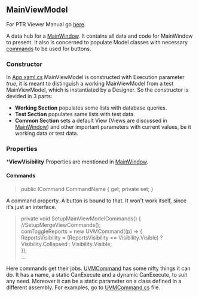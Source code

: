 ﻿## MainViewModel

For PTR Viewer Manual go [here](PTR_Viewer_Manual.md).

A data hub for a [MainWindow](PTR_Viewer_MainWindow.md). It contains all data and code for MainWindow to present. It also is concerned to populate Model classes with necessary [commands](#commands) to be used for buttons.

### Constructor

In [App.xaml.cs][1] MainViewModel is constructed with Execution parameter *true*, it is meant to distinguish a working MainViewModel from a test MainViewModel, which is instantiated by a Designer. So the constructor is devided in 3 parts:

* **Working Section** populates some lists with database queries.  
* **Test Section** populates same lists with test data.  
* **Common Section** sets a default View (Views are discussed in [MainWindow][2]) and other important parameters with current values, be it working data or test data.



### Properties

***ViewVisibility** Properties are mentioned in [MainWindow][2v].



#### Commands

>	public ICommand CommandName { get; private set; }  

A command property. A button is bound to that. It won't work itself, since it's just an interface.

>	private void SetupMainViewModelCommands() {  
		//SetupMergeViewCommands();  
		comToggleReports = new UVMCommand((p) => {  
		ReportsVisibility = (ReportsVisibility == Visibility.Visible) ? Visibility.Collapsed : Visibility.Visible;  
		});  
		...

Here commands get their jobs. [UVMCommand][3] has some nifty things it can do. It has a name, a static CanExecute and a dynamic CanExecute, to suit any need. Moreover it can be a static parameter on a class defined in a different assembly. For examples, go to [UVMCommand.cs][3] file.



[1]:App.xaml.cs
[2]:PTR_Viewer_MainWindow.md
[2v]:PTR_Viewer_MainWindow.md#views
[3]:..//SharedLib/PTRModelClasses/UVMCommand.cs